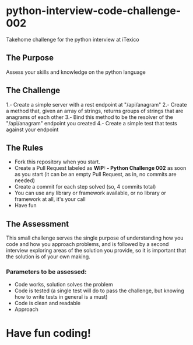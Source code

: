 # python-interview-code-challenge-002
Takehome challenge for the python interview at iTexico

## The Purpose
Assess your skills and knowledge on the python language

## The Challenge

1.- Create a simple server with a rest endpoint at "/api/anagram"
2.- Create a method that, given an array of strings, returns groups of strings that are anagrams of each other
3.- Bind this method to be the resolver of the "/api/anagram" endpoint you created
4.- Create a simple test that tests against your endpoint

## The Rules

- Fork this repository when you start.
- Create a Pull Request labeled as **WIP:<Your Name> - Python Challenge 002** as soon as you start (it can be an empty Pull Request, as in, no commits are needed)
- Create a commit for each step solved (so, 4 commits total)
- You can use any library or framework available, or no library or framework at all, it's your call
- Have fun
  
## The Assessment
This small challenge serves the single purpose of understanding how you code and how you approach problems, and is followed by a second interview exploring areas of the solution you provide, so it is important that the solution is of your own making.

### Parameters to be assessed:

- Code works, solution solves the problem
- Code is tested (a single test will do to pass the challenge, but knowing how to write tests in general is a must)
- Code is clean and readable
- Approach

# Have fun coding!
